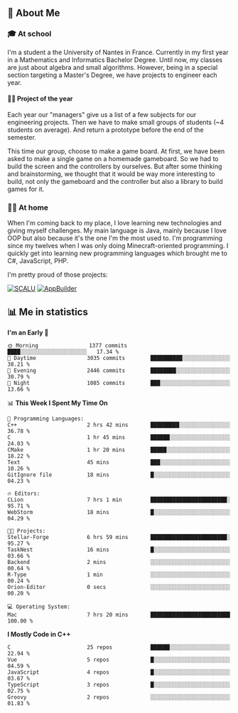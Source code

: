 ## 👀 About Me

### 🎓 At school

I'm a student a the University of Nantes in France. Currently in my first year in a Mathematics and Informatics Bachelor Degree. Until now, my classes are just about algebra and small algorithms. However, being in a special section targeting a Master's Degree, we have projects to engineer each year. 

#### 🔧🔬 Project of the year

Each year our "managers" give us a list of a few subjects for our engineering projects. Then we have to make small groups of students (~4 students on average). And return a prototype before the end of the semester.

This time our group, choose to make a game board. At first, we have been asked to make a single game on a homemade gameboard. So we had to build the screen and the controllers by ourselves. 
But after some thinking and brainstorming, we thought that it would be way more interesting to build, not only the gameboard and the controller but also a library to build games for it.

### 👨‍💻 At home

When I'm coming back to my place, I love learning new technologies and giving myself challenges. My main language is Java, mainly because I love OOP but also because it's the one I'm the most used to. I'm programming since my twelves when I was only doing Minecraft-oriented programming.  I quickly get into learning new programming languages which brought me to C#, JavaScript, PHP. 

I'm pretty proud of those projects:

[![SCALU](https://github-readme-stats.vercel.app/api/pin?username=renardfute&repo=SCALU)](https://github.com/renardfute/scalu)
[![AppBuilder](https://github-readme-stats.vercel.app/api/pin?username=pulsedev2&repo=AppBuilder)](https://github.com/pulsedev2/AppBuilder)

## 📊 Me in statistics
<!--START_SECTION:waka-->
**I'm an Early 🐤** 

```text
🌞 Morning                1377 commits        ████░░░░░░░░░░░░░░░░░░░░░   17.34 % 
🌆 Daytime                3035 commits        ██████████░░░░░░░░░░░░░░░   38.21 % 
🌃 Evening                2446 commits        ████████░░░░░░░░░░░░░░░░░   30.79 % 
🌙 Night                  1085 commits        ███░░░░░░░░░░░░░░░░░░░░░░   13.66 % 
```


📊 **This Week I Spent My Time On** 

```text
💬 Programming Languages: 
C++                      2 hrs 42 mins       █████████░░░░░░░░░░░░░░░░   36.78 % 
C                        1 hr 45 mins        ██████░░░░░░░░░░░░░░░░░░░   24.03 % 
CMake                    1 hr 20 mins        █████░░░░░░░░░░░░░░░░░░░░   18.22 % 
Text                     45 mins             ███░░░░░░░░░░░░░░░░░░░░░░   10.26 % 
GitIgnore file           18 mins             █░░░░░░░░░░░░░░░░░░░░░░░░   04.23 % 

🔥 Editors: 
CLion                    7 hrs 1 min         ████████████████████████░   95.71 % 
WebStorm                 18 mins             █░░░░░░░░░░░░░░░░░░░░░░░░   04.29 % 

🐱‍💻 Projects: 
Stellar-Forge            6 hrs 59 mins       ████████████████████████░   95.27 % 
TaskNest                 16 mins             █░░░░░░░░░░░░░░░░░░░░░░░░   03.66 % 
Backend                  2 mins              ░░░░░░░░░░░░░░░░░░░░░░░░░   00.64 % 
R-Type                   1 min               ░░░░░░░░░░░░░░░░░░░░░░░░░   00.24 % 
Orion-Editor             0 secs              ░░░░░░░░░░░░░░░░░░░░░░░░░   00.20 % 

💻 Operating System: 
Mac                      7 hrs 20 mins       █████████████████████████   100.00 % 
```

**I Mostly Code in C++** 

```text
C                        25 repos            ██████░░░░░░░░░░░░░░░░░░░   22.94 % 
Vue                      5 repos             █░░░░░░░░░░░░░░░░░░░░░░░░   04.59 % 
JavaScript               4 repos             █░░░░░░░░░░░░░░░░░░░░░░░░   03.67 % 
TypeScript               3 repos             █░░░░░░░░░░░░░░░░░░░░░░░░   02.75 % 
Groovy                   2 repos             ░░░░░░░░░░░░░░░░░░░░░░░░░   01.83 % 
```




<!--END_SECTION:waka-->
